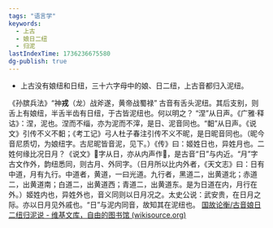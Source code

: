 ```yaml
---
tags: "语言学"
keywords:
  - 上古
  - 娘日二纽
  - 归泥
lastIndexTime: 1736236675580
dg-publish: true
---
```

- 上古没有娘纽和日纽，三十六字母中的娘、日二纽，上古音都归入泥纽。

《孙膑兵法》“神**戎**（龙）战斧遂，黄帝战蜀禄”
古音有舌头泥纽。其后支别，则舌上有娘纽，半舌半齿有日纽，于古皆泥纽也。何以明之？
“涅”从日声。《广雅·释诂》：涅，泥也。涅而不缁，亦为泥而不滓，是日、泥音同也。“䵒”从日声。《说文》引传不义不䵒；《考工记》弓人杜子春注引传不义不昵，是日昵音同也。（昵今音尼质切，为娘纽字。古尼昵皆音泥，见下。）《传》曰：姬姓日也，异姓月也。二姓何缘比况日月？《说文》𢓴字从日，亦从内声作𢓇，是古音“日”与内近。“月”字古文作外，韵纽悉同，则古月、外同字。（日月所以比内外者，《天文志》曰：日有中道，月有九行。中道者，黄道，一曰光道。九行者，黑道二，出黄道北；赤道二，出黄道南；白道二，出黄道西；青道二，出黄道东。是为日道在内，月行在外。）姬姓内也，异姓外也，音义同则以日月况之。太史公说：武安贵，在日月之际。亦以日月见外戚也。“日”与泥内同音，故知其在泥纽也。
[国故论衡/古音娘日二纽归泥说 - 维基文库，自由的图书馆 (wikisource.org)](https://zh.wikisource.org/zh-hans/%E5%9C%8B%E6%95%85%E8%AB%96%E8%A1%A1/%E5%8F%A4%E9%9F%B3%E5%A8%98%E6%97%A5%E4%BA%8C%E7%B4%90%E6%AD%B8%E6%B3%A5%E8%AA%AA)